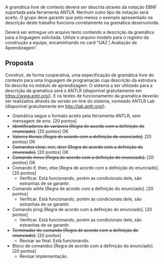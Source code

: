 A gramática livre de contexto deverá ser descrita através da notação EBNF suportada pela ferramenta ANTLR. Nenhum outro tipo de notação será aceito. O grupo deve garantir que pelo menos o exemplo apresentado na descrição deste trabalho funciona corretamente na gramática desenvolvida.

Deverá ser entregue um arquivo texto contendo a descrição da gramática para a linguagem solicitada. Utilize o arquivo modelo para o registro da construção a equipe, encaminhando no card "UA2 | Avaliação de Aprendizagem".

## Proposta
 Construir, de forma cooperativa, uma especificação de gramática livre do contexto para uma linguagem de programação cuja descrição da estrutura foi descrita no módulo de aprendizagem. O sistema a ser utilizado para a descrição da gramática será o ANTLR (disponível gratuitamente em https://www.antlr.org/). E os testes de funcionamento da gramática deverão ser realizados através da versão on-line do sistema, nomeado ANTLR Lab (disponível gratuitamente em http://lab.antlr.org/).


- Gramática segue o formato aceito pela ferramenta ANTLR, sem mensagem de erro. [20 pontos]
- ~~Identificadores de variáveis [Regra de acordo com a definição do enunciado].~~ [20 pontos] OK
- ~~Valores literais [Regra de acordo com a definição do enunciado].~~ [20 pontos] OK
- ~~Comandos clear, incr, decr [Regra de acordo com a definição do enunciado].~~ [20 pontos] OK
- ~~Comando move [Regra de acordo com a definição do enunciado].~~ [20 pontos] OK
- Comando if, then, else [Regra de acordo com a definição do enunciado]. [20 pontos]
    * Verificar. Está funcionando, porém as condicionais dele, são estranhas de se garantir.
- Comando while [Regra de acordo com a definição do enunciado]. [20 pontos]
    * Verificar. Está funcionando, porém as condicionais dele, são estranhas de se garantir.
- Comando prog [Regra de acordo com a definição do enunciado]. [20 pontos]
    * Verificar. Está funcionando, porém as condicionais dele, são estranhas de se garantir.
- ~~Terminador de comando [Regra de acordo com a definição do enunciado].~~ [20 pontos]
    * Revisar ao final. Está funcionando.
- Bloco de comandos [Regra de acordo com a definição do enunciado]. [20 pontos]
    * Revisar implementação.